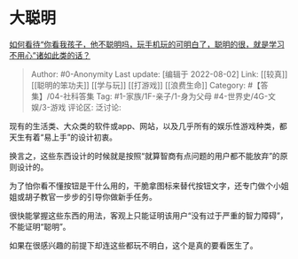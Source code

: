 # 大聪明
[如何看待“你看我孩子，他不聪明吗，玩手机玩的可明白了，聪明的很，就是学习不用心”诸如此类的话？](https://www.zhihu.com/question/540719007/answer/2603658755)

> Author: #0-Anonymity
> Last update: [编辑于 2022-08-02]
> Link: [[较真]] [[聪明的笨功夫]] [[学与玩]] [[打游戏]] [[浪费生命]]
> Category: #【答集】/04-社科答集
> Tag: #1-家族/1F-亲子/1-身为父母 #4-世界史/4G-文娱/3-游戏
> 评论区:
> 泛讨论:

现有的生活类、大众类的软件或app、网站，以及几乎所有的娱乐性游戏种类，都天生有着“易上手”的设计初衷。

换言之，这些东西设计的时候就是按照“就算智商有点问题的用户都不能放弃”的原则设计的。

为了怕你看不懂按钮是干什么用的，干脆拿图标来替代按钮文字，还专门做个小姐姐或胡子教官一步步的引导你做新手任务。

很快能掌握这些东西的用法，客观上只能证明该用户“没有过于严重的智力障碍”，不能证明“聪明”。

如果在很感兴趣的前提下却连这些都玩不明白，这个是真的要看医生了。
